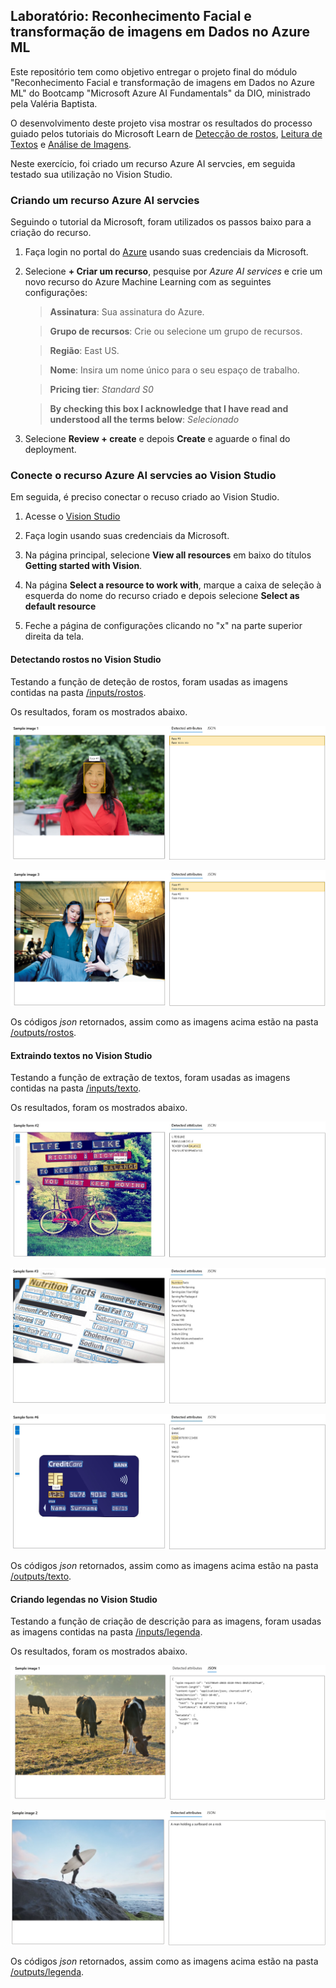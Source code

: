 ## Laboratório: Reconhecimento Facial e transformação de imagens em Dados no Azure ML

Este repositório tem como objetivo entregar o projeto final do módulo "Reconhecimento Facial e transformação de imagens em Dados no Azure ML" do Bootcamp "Microsoft Azure AI Fundamentals" da DIO, ministrado pela Valéria Baptista.

O desenvolvimento deste projeto visa mostrar os resultados do processo guiado pelos tutoriais do Microsoft Learn de [Detecção de rostos](https://microsoftlearning.github.io/mslearn-ai-fundamentals/Instructions/Labs/04-face.html), [Leitura de Textos](https://microsoftlearning.github.io/mslearn-ai-fundamentals/Instructions/Labs/05-ocr.html) e [Análise de Imagens](https://microsoftlearning.github.io/mslearn-ai-fundamentals/Instructions/Labs/03-image-analysis.html).

Neste exercício, foi criado um recurso Azure AI servcies, em seguida testado sua utilização  no Vision Studio. 

### Criando um recurso Azure AI servcies

Seguindo o tutorial da Microsoft, foram utilizados os passos baixo para a criação do recurso.

1. Faça login no portal do [Azure](https://portal.azure.com) usando suas credenciais da Microsoft.
2. Selecione **+ Criar um recurso**, pesquise por *Azure AI services* e crie um novo recurso do Azure Machine Learning com as seguintes configurações:

    >**Assinatura**: Sua assinatura do Azure.

    >**Grupo de recursos**: Crie ou selecione um grupo de recursos.

    >**Região**: East US.

    >**Nome**: Insira um nome único para o seu espaço de trabalho.

    >**Pricing tier**: *Standard S0*

    >**By checking this box I acknowledge that I have read and understood all the terms below**: *Selecionado*

3. Selecione **Review + create** e depois **Create** e aguarde o final do deployment.

### Conecte o recurso Azure AI servcies ao Vision Studio

Em seguida, é preciso conectar o recuso criado ao Vision Studio.

1. Acesse o [Vision Studio](https://portal.vision.cognitive.azure.com/?azure-portal=true)

2. Faça login usando suas credenciais da Microsoft.

3. Na página principal, selecione **View all resources** em baixo do títulos **Getting started with Vision**.

4. Na página **Select a resource to work with**, marque a caixa de seleção à esquerda do nome do recurso criado e depois selecione **Select as default resource**

5. Feche a página de configurações clicando no "x" na parte superior direita da tela.

#### Detectando rostos no Vision Studio

Testando a função de deteção de rostos, foram usadas as imagens contidas na pasta [/inputs/rostos](https://github.com/eguedes/bootcampDIO_lab_VisionAzure/tree/main/inputs/rostos).

Os resultados, foram os mostrados abaixo.

[![primeira](https://github.com/eguedes/bootcampDIO_lab_VisionAzure/blob/main/outputs/rostos/Face_01_rec.png?raw=true "primeira")](https://github.com/eguedes/bootcampDIO_lab_VisionAzure/blob/main/outputs/rostos/Face_01_rec.png?raw=true "primeira")

[![segunda](https://github.com/eguedes/bootcampDIO_lab_VisionAzure/blob/main/outputs/rostos/Face_02_rec.png?raw=true "segunda")](https://github.com/eguedes/bootcampDIO_lab_VisionAzure/blob/main/outputs/rostos/Face_02_rec.png?raw=true "segunda")

Os códigos *json* retornados, assim como as imagens acima estão na pasta [/outputs/rostos](https://github.com/eguedes/bootcampDIO_lab_VisionAzure/blob/main/outputs/rostos).

#### Extraindo textos no Vision Studio

Testando a função de extração de textos, foram usadas as imagens contidas na pasta [/inputs/texto](https://github.com/eguedes/bootcampDIO_lab_VisionAzure/tree/main/inputs/texto).

Os resultados, foram os mostrados abaixo.

[![primeira](https://github.com/eguedes/bootcampDIO_lab_VisionAzure/blob/main/outputs/texto/OCR2_rec.jpg?raw=true "primeira")](https://github.com/eguedes/bootcampDIO_lab_VisionAzure/blob/main/outputs/texto/OCR2_rec.jpg?raw=true "primeira")

[![segunda](https://github.com/eguedes/bootcampDIO_lab_VisionAzure/blob/main/outputs/texto/OCR3_rec.jpg?raw=true "segunda")](https://github.com/eguedes/bootcampDIO_lab_VisionAzure/blob/main/outputs/texto/OCR3_rec.jpg?raw=true "segunda")

[![terceira](https://github.com/eguedes/bootcampDIO_lab_VisionAzure/blob/main/outputs/texto/OCR6-CreditCard_rec.jpg?raw=true "terceira")](https://github.com/eguedes/bootcampDIO_lab_VisionAzure/blob/main/outputs/texto/OCR6-CreditCard_rec.jpg?raw=true "terceira")

Os códigos *json* retornados, assim como as imagens acima estão na pasta [/outputs/texto](https://github.com/eguedes/bootcampDIO_lab_VisionAzure/blob/main/outputs/texto).

#### Criando legendas no Vision Studio

Testando a função de criação de descrição para as imagens, foram usadas as imagens contidas na pasta [/inputs/legenda](https://github.com/eguedes/bootcampDIO_lab_VisionAzure/tree/main/inputs/legenda).

Os resultados, foram os mostrados abaixo.

[![primeira](https://github.com/eguedes/bootcampDIO_lab_VisionAzure/blob/main/outputs/legenda/Caption_1_rec.png?raw=true "primeira")](https://github.com/eguedes/bootcampDIO_lab_VisionAzure/blob/main/outputs/legenda/Caption_1_rec.png?raw=true "primeira")

[![segunda](https://github.com/eguedes/bootcampDIO_lab_VisionAzure/blob/main/outputs/legenda/Caption_2_rec.png?raw=true "segunda")](https://github.com/eguedes/bootcampDIO_lab_VisionAzure/blob/main/outputs/legenda/Caption_2_rec.png?raw=true "segunda")

Os códigos *json* retornados, assim como as imagens acima estão na pasta [/outputs/legenda](https://github.com/eguedes/bootcampDIO_lab_VisionAzure/blob/main/outputs/legenda).
